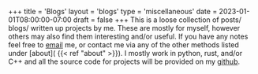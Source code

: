 +++
title = 'Blogs'
layout = 'blogs'
type = 'miscellaneous'
date = 2023-01-01T08:00:00-07:00
draft = false
+++
This is a loose collection of posts/ blogs/ written up projects by me. These are mostly for myself, however others may also find them interesting and/or useful. 
If you have any notes feel free to [email](mailto:davies.evan.tom@gmail.com) me, or contact me via any of the other methods listed under [about]( {{< ref "about" >}}).
I mostly work in python, rust, and/or C++ and all the source code for projects will be provided on my [github](https://github.com/tomdvies).
